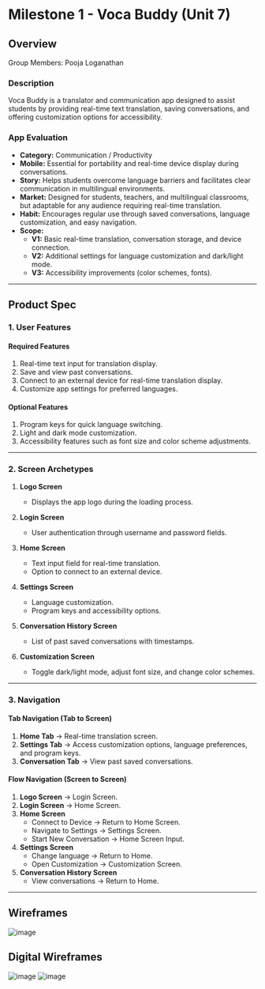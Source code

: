 # Milestone 1 - Voca Buddy (Unit 7)

## Overview  

Group Members: Pooja Loganathan

### Description  
Voca Buddy is a translator and communication app designed to assist students by providing real-time text translation, saving conversations, and offering customization options for accessibility.  

### App Evaluation  
- **Category:** Communication / Productivity  
- **Mobile:** Essential for portability and real-time device display during conversations.  
- **Story:** Helps students overcome language barriers and facilitates clear communication in multilingual environments.  
- **Market:** Designed for students, teachers, and multilingual classrooms, but adaptable for any audience requiring real-time translation.  
- **Habit:** Encourages regular use through saved conversations, language customization, and easy navigation.  
- **Scope:**  
  - **V1:** Basic real-time translation, conversation storage, and device connection.  
  - **V2:** Additional settings for language customization and dark/light mode.  
  - **V3:** Accessibility improvements (color schemes, fonts).  

---

## Product Spec  

### 1. User Features  

#### Required Features  
1. Real-time text input for translation display.  
2. Save and view past conversations.  
3. Connect to an external device for real-time translation display.  
4. Customize app settings for preferred languages.  

#### Optional Features  
1. Program keys for quick language switching.  
2. Light and dark mode customization.  
3. Accessibility features such as font size and color scheme adjustments.  

---

### 2. Screen Archetypes  

1. **Logo Screen**  
   - Displays the app logo during the loading process.  

2. **Login Screen**  
   - User authentication through username and password fields.  

3. **Home Screen**  
   - Text input field for real-time translation.  
   - Option to connect to an external device.  

4. **Settings Screen**  
   - Language customization.  
   - Program keys and accessibility options.  

5. **Conversation History Screen**  
   - List of past saved conversations with timestamps.  

6. **Customization Screen**  
   - Toggle dark/light mode, adjust font size, and change color schemes.  

---

### 3. Navigation  

#### Tab Navigation (Tab to Screen)  
1. **Home Tab** → Real-time translation screen.  
2. **Settings Tab** → Access customization options, language preferences, and program keys.  
3. **Conversation Tab** → View past saved conversations.  

#### Flow Navigation (Screen to Screen)  
1. **Logo Screen** → Login Screen.  
2. **Login Screen** → Home Screen.  
3. **Home Screen**  
   - Connect to Device → Return to Home Screen.  
   - Navigate to Settings → Settings Screen.  
   - Start New Conversation → Home Screen Input.  
4. **Settings Screen**  
   - Change language → Return to Home.  
   - Open Customization → Customization Screen.  
5. **Conversation History Screen**  
   - View conversations → Return to Home.  

---

## Wireframes  
![image](https://github.com/user-attachments/assets/780e0ef4-83b6-4b4e-8452-fc2d9459753b)

## Digital Wireframes
![image](https://github.com/user-attachments/assets/19496303-8f37-48a6-b611-9608546841fb)
![image](https://github.com/user-attachments/assets/87ab71db-8109-4540-a5ee-c214a3589f0a)


